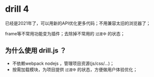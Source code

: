 # drill 4

已经是2021年了，可以用新的API优化更多代码；不用兼容太旧的浏览器了；

frame等不常用功能变为插件；去除掉不常用的 `过渡中` 的状态；

## 为什么使用 drill.js ？

* 不依赖webpack nodejs ，管理项目资源(js/css/...)；
* 按需加载模块，为项目提供 `过渡中` 的状态，方便做用户体验优化；


<!-- # drill 3

更改为浏览器的资源管理器，不单纯只是模块化框架；

将载入函数名改为 `load` 而不是 `require`，从此不会在 `electron` 等CMD框架内起冲突；

大幅增强扩展性，进一步精简代码，提高核心可阅读性，降低开发扩展的难度；

### 更新历史

- **3.2**
    - 没有注册fileType的文件，获取并返回utf-8数据;
- **3.1**
    - 添加 `frame` 模块，能够在浏览器上方便的使用多线程了

## 目录结构

`dist/` 合并后的源文件；

`doc/` 使用文档；

`src/` 源代码目录；

`test/` 测试案例目录；

`plugin/` 官方插件目录；

## 使用文档

[点击doc目录](doc/README.md)

## 为什么使用 drill.js ？

* 不依赖webpack nodejs ，管理项目资源(js/css/...)；
* 按需加载模块，为项目提供 `过渡中` 的状态，方便做用户体验优化；
* 能根据浏览器的支持状态，动态判断载入Babel编译的es5或原生的es7文件；

## 案例

采用 [Xhear](https://github.com/kirakiray/Xhear/) +  [drill.js](https://github.com/kirakiray/drill.js/)开发的 [PageCreator](https://kirakiray.com/pageCreator/)。 -->